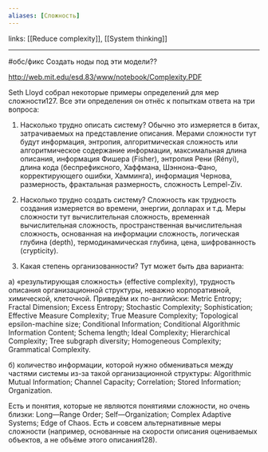 ```yaml
---
aliases: [Сложность]
---
```

links: [[Reduce complexity]], [[System thinking]] 

---

#обс/фикс Создать ноды под эти модели??

http://web.mit.edu/esd.83/www/notebook/Complexity.PDF

Seth Lloyd собрал некоторые примеры определений для мер сложности127. Все эти определения он отнёс к попыткам ответа на три вопроса:

1. Насколько трудно описать систему? Обычно это измеряется в битах, затрачиваемых на представление описания. Мерами сложности тут будут информация, энтропия, алгоритмическая сложность или алгоритмическое содержание информации, максимальная длина описания, информация Фишера (Fisher), энтропия Рени (Rényi), длина кода (беспрефиксного, Хаффмана, Шэннона-Фано, корректирующего ошибки, Хамминга), информация Чернова, размерность, фрактальная размерность, сложность Lempel-Ziv.

2. Насколько трудно создать систему? Сложность как трудность создания измеряется во времени, энергии, долларах и т.д. Меры сложности тут вычислительная сложность, временна́я вычислительная сложность, пространственная вычислительная сложность, основанная на информации сложность, логическая глубина (depth), термодинамическая глубина, цена, шифрованность (crypticity).

3. Какая степень организованности? Тут может быть два варианта:

а) «результирующая сложность» (effective complexity), трудность описания организационной структуры, неважно корпоративной, химической, клеточной. Приведём их по-английски: Metric Entropy; Fractal Dimension; Excess Entropy; Stochastic Complexity; Sophistication; Effective Measure Complexity; True Measure Complexity; Topological epsilon-machine size; Conditional Information; Conditional Algorithmic Information Content; Schema length; Ideal Complexity; Hierarchical Complexity; Tree subgraph diversity; Homogeneous Complexity; Grammatical Complexity.

б) количество информации, которой нужно обмениваться между частями системы из-за такой организационной структуры: Algorithmic Mutual Information; Channel Capacity; Correlation; Stored Information; Organization.

Есть и понятия, которые не являются понятиями сложности, но очень близки: Long—Range Order; Self—Organization; Complex Adaptive Systems; Edge of Chaos. Есть и совсем альтернативные меры сложности (например, основанные на скорости описания оцениваемых объектов, а не объёме этого описания128).